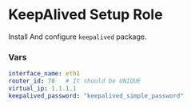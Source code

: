 # KeepAlived Setup Role

Install And configure `keepalived` package.

### Vars

```yaml
interface_name: eth1
router_id: 78   # It should be UNIQUE
virtual_ip: 1.1.1.1
keepalived_password: "keepalived_simple_password"
```
